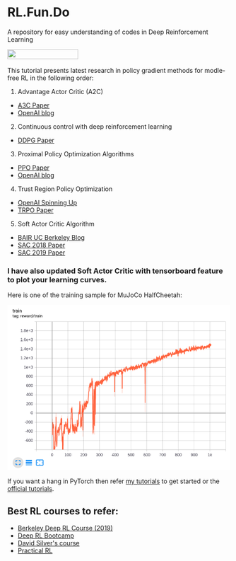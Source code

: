 # RL.Fun.Do
A repository for easy understanding of codes in Deep Reinforcement Learning

<img width="160px" height="22px" href="https://github.com/pytorch/pytorch" src="https://pp.userapi.com/c847120/v847120960/82b4/xGBK9pXAkw8.jpg">

This tutorial presents latest research in policy gradient methods for modle-free RL in the following order: 

1. Advantage Actor Critic (A2C)
  - [A3C Paper](https://arxiv.org/pdf/1602.01783.pdf) 
  - [OpenAI blog](https://blog.openai.com/baselines-acktr-a2c/#a2canda3c)
2.  Continuous control with deep reinforcement learning
  - [DDPG Paper](https://arxiv.org/abs/1509.02971)
3.  Proximal Policy Optimization Algorithms 
  - [PPO Paper](https://arxiv.org/abs/1707.06347)
  - [OpenAI blog](https://blog.openai.com/openai-baselines-ppo/)
4.  Trust Region Policy Optimization
  - [OpenAI Spinning Up](https://spinningup.openai.com/en/latest/algorithms/trpo.html)
  - [TRPO Paper](https://arxiv.org/abs/1502.05477)
5.  Soft Actor Critic Algorithm
  - [BAIR UC Berkeley Blog](https://bair.berkeley.edu/blog/2018/12/14/sac/)
  - [SAC 2018 Paper](https://arxiv.org/abs/1801.01290)
  - [SAC 2019 Paper](https://arxiv.org/abs/1812.05905v2)
  
### I have also updated Soft Actor Critic with tensorboard feature to plot your learning curves.
Here is one of the training sample for MuJoCo HalfCheetah:
  
![](/SAC_2018&2019/SAC_HalfCheetah_2020-04-15%2008-43-29.png)
  
If you want a hang in PyTorch then refer [my tutorials](https://github.com/sprakasdash/PyTorch_Tutorials) to get started or the [official tutorials](https://pytorch.org/tutorials/intermediate/reinforcement_q_learning.html).

## Best RL courses to refer:
- [Berkeley Deep RL Course (2019)](http://rail.eecs.berkeley.edu/deeprlcourse/)
- [Deep RL Bootcamp](https://sites.google.com/view/deep-rl-bootcamp/lectures)
- [David Silver's course ](http://www0.cs.ucl.ac.uk/staff/d.silver/web/Teaching.html)
- [Practical RL](https://github.com/yandexdataschool/Practical_RL)
